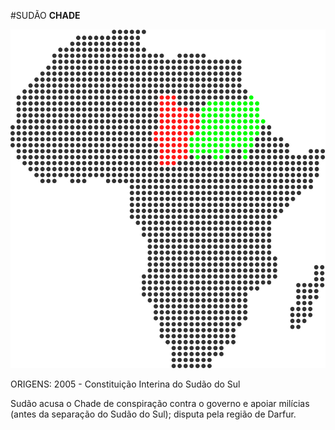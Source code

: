 #SUDÃO **CHADE**

![Chade vs Sudão](media/img/africa-maps/africa-country-sudan-chade.svg)

<p id="origens">ORIGENS: <span>2005 - Constituição Interina do Sudão do Sul</span></p>

<p id="repercussao"><span>Sudão acusa o Chade de conspiração contra o governo e apoiar milícias (antes da separação do Sudão do Sul); disputa pela região de Darfur.</span></p>